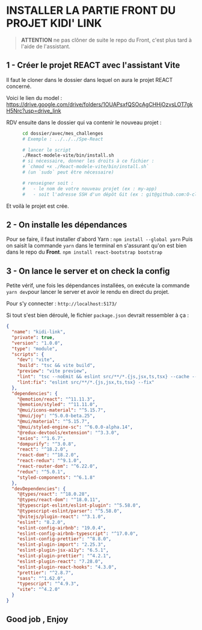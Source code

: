 # INSTALLER LA PARTIE FRONT DU PROJET KIDI' LINK

> **ATTENTION**
> ne pas clôner de suite le repo du Front, c'est plus tard à l'aide de l'assistant.

## 1 - Créer le projet REACT avec l'assistant Vite

Il faut le cloner dans le dossier dans lequel on aura le projet REACT concerné.

Voici le lien du model : https://drive.google.com/drive/folders/1OUAPsxfQSOcAgCHHjOzvsLOT7gkH5Nrc?usp=drive_link

RDV ensuite dans le dossier qui va contenir le nouveau projet :

```sh
      cd dossier/avec/mes_challenges
      # Exemple : ../../../Spe-React

      # lancer le script
      ./React-modele-vite/bin/install.sh
      # si nécessaire, donner les droits à ce fichier :
      # `chmod +x ./React-modele-vite/bin/install.sh`
      # (un `sudo` peut être nécessaire)

      # renseigner soit :
      #   - le nom de votre nouveau projet (ex : my-app)
      #   - soit l'adresse SSH d'un dépôt Git (ex : git@github.com:O-clock-MA_PROMO/NOM_CHALLENGE.git)
```

Et voilà le projet est crée.

## 2 - On installe les dépendances

Pour se faire, il faut installer d'abord Yarn : `npm install --global yarn` 
Puis on saisit la commande `yarn` dans le terminal en s'assurant qu'on est bien dans le repo du **Front**.
`npm install react-bootstrap bootstrap`

## 3 - On lance le server et on check la config

Petite vérif, une fois les dépendances installées, on exécute la commande `yarn dev`pour lancer le server et avoir le rendu en direct du projet.

Pour s'y connecter : `http://localhost:5173/`

Si tout s'est bien déroulé, le fichier `package.json` devrait ressembler à ça :

```json
{
  "name": "kidi-link",
  "private": true,
  "version": "1.0.0",
  "type": "module",
  "scripts": {
    "dev": "vite",
    "build": "tsc && vite build",
    "preview": "vite preview",
    "lint": "tsc --noEmit && eslint src/**/*.{js,jsx,ts,tsx} --cache --max-warnings=0",
    "lint:fix": "eslint src/**/*.{js,jsx,ts,tsx} --fix"
  },
  "dependencies": {
    "@emotion/react": "^11.11.3",
    "@emotion/styled": "^11.11.0",
    "@mui/icons-material": "^5.15.7",
    "@mui/joy": "^5.0.0-beta.25",
    "@mui/material": "^5.15.7",
    "@mui/styled-engine-sc": "^6.0.0-alpha.14",
    "@redux-devtools/extension": "^3.3.0",
    "axios": "^1.6.7",
    "dompurify": "^3.0.8",
    "react": "^18.2.0",
    "react-dom": "^18.2.0",
    "react-redux": "^9.1.0",
    "react-router-dom": "^6.22.0",
    "redux": "^5.0.1",
    "styled-components": "^6.1.8"
  },
  "devDependencies": {
    "@types/react": "^18.0.28",
    "@types/react-dom": "^18.0.11",
    "@typescript-eslint/eslint-plugin": "^5.58.0",
    "@typescript-eslint/parser": "^5.58.0",
    "@vitejs/plugin-react": "^3.1.0",
    "eslint": "8.2.0",
    "eslint-config-airbnb": "19.0.4",
    "eslint-config-airbnb-typescript": "^17.0.0",
    "eslint-config-prettier": "^8.8.0",
    "eslint-plugin-import": "2.25.3",
    "eslint-plugin-jsx-a11y": "6.5.1",
    "eslint-plugin-prettier": "^4.2.1",
    "eslint-plugin-react": "7.28.0",
    "eslint-plugin-react-hooks": "4.3.0",
    "prettier": "^2.8.7",
    "sass": "^1.62.0",
    "typescript": "^4.9.3",
    "vite": "^4.2.0"
  }
}
```

## Good job , Enjoy
